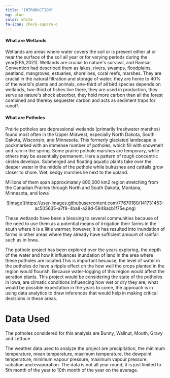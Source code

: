 ```yaml
---
title: "INTRODUCTION"
bg: blue
color: white
fa-icon: check-square-o
---
```

#### What are Wetlands

Wetlands are areas where water covers the soil or is present either at or near the surface of the soil  all  year  or  for  varying  periods  during  the  year(EPA,2021).  Wetlands  are  crucial  to  nature's survival,  and  Ramsar  Convention  had  described  them  as  lakes,  rivers,  swamps,  floodplains, peatland, mangroves, estuaries, shorelines, coral reefs, marshes. They are crucial in the natural filtration  and  storage  of  water;  they  are  home  to  40%  of  the  world's  plants  and  animals,  one-third  of  all  bird  species  depends  on  wetlands,  two-third  of  fishes  live  there,  they  are  used  in production, they serve as nature's shock absorber, they hold more carbon than all the forest combined and thereby sequester carbon and acts as sediment traps for runoff.


#### What are Potholes

Prairie potholes are depressional wetlands (primarily freshwater marshes) found most often in the Upper Midwest, especially North Dakota, South Dakota, Wisconsin, and Minnesota. This formerly glaciated landscape is pockmarked with an immense number of potholes, which fill with snowmelt and rain in the spring. Some prairie pothole marshes are temporary, while others may be essentially permanent. Here a pattern of rough concentric circles develops. Submerged and floating aquatic plants take over the deeper water in the middle of the pothole while bulrushes and cattails grow closer to shore. Wet, sedgy marshes lie next to the upland.

Millions of them span approximately 800,000 km2 region stretching from the Canadian Prairies through North and South Dakota, Montana, Minnesota, and Iowa

<p align="center">
![image](https://user-images.githubusercontent.com/77670180/141731453-ac505635-a7f8-4ba8-a28d-5948acb1f75e.png)
</p>

These wetlands have been a blessing to several communities because of the need to use them as a potential means of irrigation their farms in the south where it is a liitle warmer, however, it is has resulted into inundation of farms in other areas where they already have sufficient amount of rainfall such as in Iowa.

The pothole project has been explored over the years exploring, the depth of the water and how it influences inundation of land in the area where these potholes are located.This is important because, the level of water in the potholes do have a ripple effect on the how well the crops planted in the region would flourish. Because  water-logging of this region would affect the aeration plants. This project would be considering the state of the potholes in Iowa, are climatic conditions influencing how wet or dry they are, what would be possible expectation in the years to come, the approach is in using data analytics to draw inferences that would help in making critical decisions in these areas. 

# Data Used

The potholes considered for this analysis are Bunny, Wallnut, Mouth, Gravy and Lettuce

The weather data used to analyze the project are precipitation, the minimum temperature, mean temperature, maximum temperature, the dewpoint temperature, minimum vapour pressure, maximum vapour pressure, radiation and evaporation. The data is not all year round, it is just limited to 5th month of the year to 10th month of the year on the average.



